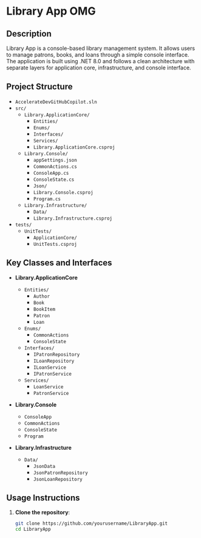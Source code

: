 # Library App OMG

## Description

Library App is a console-based library management system. It allows users to manage patrons, books, and loans through a simple console interface. The application is built using .NET 8.0 and follows a clean architecture with separate layers for application core, infrastructure, and console interface.

## Project Structure

- `AccelerateDevGitHubCopilot.sln`
- `src/`
  - `Library.ApplicationCore/`
    - `Entities/`
    - `Enums/`
    - `Interfaces/`
    - `Services/`
    - `Library.ApplicationCore.csproj`
  - `Library.Console/`
    - `appSettings.json`
    - `CommonActions.cs`
    - `ConsoleApp.cs`
    - `ConsoleState.cs`
    - `Json/`
    - `Library.Console.csproj`
    - `Program.cs`
  - `Library.Infrastructure/`
    - `Data/`
    - `Library.Infrastructure.csproj`
- `tests/`
  - `UnitTests/`
    - `ApplicationCore/`
    - `UnitTests.csproj`

## Key Classes and Interfaces

- **Library.ApplicationCore**
  - `Entities/`
    - `Author`
    - `Book`
    - `BookItem`
    - `Patron`
    - `Loan`
  - `Enums/`
    - `CommonActions`
    - `ConsoleState`
  - `Interfaces/`
    - `IPatronRepository`
    - `ILoanRepository`
    - `ILoanService`
    - `IPatronService`
  - `Services/`
    - `LoanService`
    - `PatronService`

- **Library.Console**
  - `ConsoleApp`
  - `CommonActions`
  - `ConsoleState`
  - `Program`

- **Library.Infrastructure**
  - `Data/`
    - `JsonData`
    - `JsonPatronRepository`
    - `JsonLoanRepository`

## Usage Instructions

1. **Clone the repository**:

   ```sh
   git clone https://github.com/yourusername/LibraryApp.git
   cd LibraryApp
